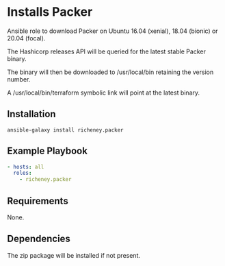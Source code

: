 # Installs Packer

Ansible role to download Packer on Ubuntu 16.04 (xenial), 18.04 (bionic) or 20.04 (focal).


The Hashicorp releases API will be queried for the latest stable Packer binary.

The binary will then be downloaded to /usr/local/bin retaining the version number.

A /usr/local/bin/terraform symbolic link will point at the latest binary.


## Installation

`ansible-galaxy install richeney.packer`

## Example Playbook

```yaml
- hosts: all
  roles:
    - richeney.packer
```

## Requirements

None.

## Dependencies

The zip package will be installed if not present.
